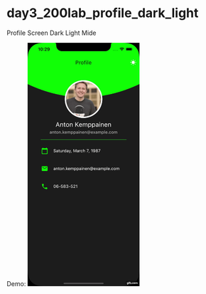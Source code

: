 # day3_200lab_profile_dark_light

Profile Screen Dark Light Mide

Demo:
<img src="https://github.com/TrungNguyen1208/day3_200lab_profile_dark_light/blob/master/preview/demo.gif" width="50%"/>
